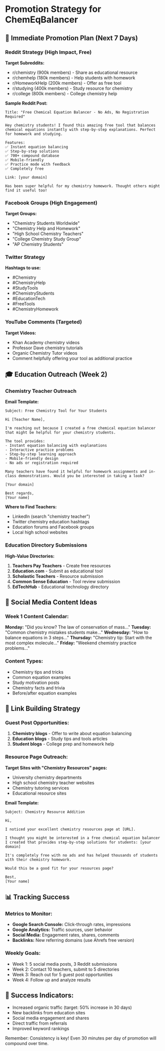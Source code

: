 # Promotion Strategy for ChemEqBalancer

## 🎯 Immediate Promotion Plan (Next 7 Days)

### Reddit Strategy (High Impact, Free)
**Target Subreddits:**
- r/chemistry (900k members) - Share as educational resource
- r/chemhelp (180k members) - Help students with homework
- r/HomeworkHelp (200k members) - Offer as free tool
- r/studying (400k members) - Study resource for chemistry
- r/college (800k members) - College chemistry help

**Sample Reddit Post:**
```
Title: "Free Chemical Equation Balancer - No Ads, No Registration Required"

Hey chemistry students! I found this amazing free tool that balances chemical equations instantly with step-by-step explanations. Perfect for homework and studying.

Features:
✅ Instant equation balancing
✅ Step-by-step solutions  
✅ 700+ compound database
✅ Mobile-friendly
✅ Practice mode with feedback
✅ Completely free

Link: [your domain]

Has been super helpful for my chemistry homework. Thought others might find it useful too!
```

### Facebook Groups (High Engagement)
**Target Groups:**
- "Chemistry Students Worldwide"
- "Chemistry Help and Homework"
- "High School Chemistry Teachers"
- "College Chemistry Study Group"
- "AP Chemistry Students"

### Twitter Strategy
**Hashtags to use:**
- #Chemistry
- #ChemistryHelp
- #StudyTools
- #ChemistryStudents
- #EducationTech
- #FreeTools
- #ChemistryHomework

### YouTube Comments (Targeted)
**Target Videos:**
- Khan Academy chemistry videos
- Professor Dave chemistry tutorials
- Organic Chemistry Tutor videos
- Comment helpfully offering your tool as additional practice

## 🎓 Education Outreach (Week 2)

### Chemistry Teacher Outreach
**Email Template:**
```
Subject: Free Chemistry Tool for Your Students

Hi [Teacher Name],

I'm reaching out because I created a free chemical equation balancer that might be helpful for your chemistry students.

The tool provides:
- Instant equation balancing with explanations
- Interactive practice problems
- Step-by-step learning approach
- Mobile-friendly design
- No ads or registration required

Many teachers have found it helpful for homework assignments and in-class demonstrations. Would you be interested in taking a look?

[Your domain]

Best regards,
[Your name]
```

**Where to Find Teachers:**
- LinkedIn (search "chemistry teacher")
- Twitter chemistry education hashtags
- Education forums and Facebook groups
- Local high school websites

### Education Directory Submissions
**High-Value Directories:**
1. **Teachers Pay Teachers** - Create free resources
2. **Education.com** - Submit as educational tool
3. **Scholastic Teachers** - Resource submission
4. **Common Sense Education** - Tool review submission
5. **EdTechHub** - Educational technology directory

## 📱 Social Media Content Ideas

### Week 1 Content Calendar:
**Monday:** "Did you know? The law of conservation of mass..."
**Tuesday:** "Common chemistry mistakes students make..."
**Wednesday:** "How to balance equations in 3 steps..."
**Thursday:** "Chemistry tip: Start with the most complex molecule..."
**Friday:** "Weekend chemistry practice problems..."

### Content Types:
- Chemistry tips and tricks
- Common equation examples
- Study motivation posts
- Chemistry facts and trivia
- Before/after equation examples

## 🔗 Link Building Strategy

### Guest Post Opportunities:
1. **Chemistry blogs** - Offer to write about equation balancing
2. **Education blogs** - Study tips and tools articles
3. **Student blogs** - College prep and homework help

### Resource Page Outreach:
**Target Sites with "Chemistry Resources" pages:**
- University chemistry departments
- High school chemistry teacher websites
- Chemistry tutoring services
- Educational resource sites

**Email Template:**
```
Subject: Chemistry Resource Addition

Hi,

I noticed your excellent chemistry resources page at [URL]. 

I thought you might be interested in a free chemical equation balancer I created that provides step-by-step solutions for students: [your domain]

It's completely free with no ads and has helped thousands of students with their chemistry homework.

Would this be a good fit for your resources page?

Best,
[Your name]
```

## 📊 Tracking Success

### Metrics to Monitor:
- **Google Search Console:** Click-through rates, impressions
- **Google Analytics:** Traffic sources, user behavior
- **Social Media:** Engagement rates, shares, comments
- **Backlinks:** New referring domains (use Ahrefs free version)

### Weekly Goals:
- Week 1: 5 social media posts, 3 Reddit submissions
- Week 2: Contact 10 teachers, submit to 5 directories
- Week 3: Reach out for 5 guest post opportunities
- Week 4: Follow up and analyze results

## 🎯 Success Indicators:
- Increased organic traffic (target: 50% increase in 30 days)
- New backlinks from education sites
- Social media engagement and shares
- Direct traffic from referrals
- Improved keyword rankings

Remember: Consistency is key! Even 30 minutes per day of promotion will compound over time.